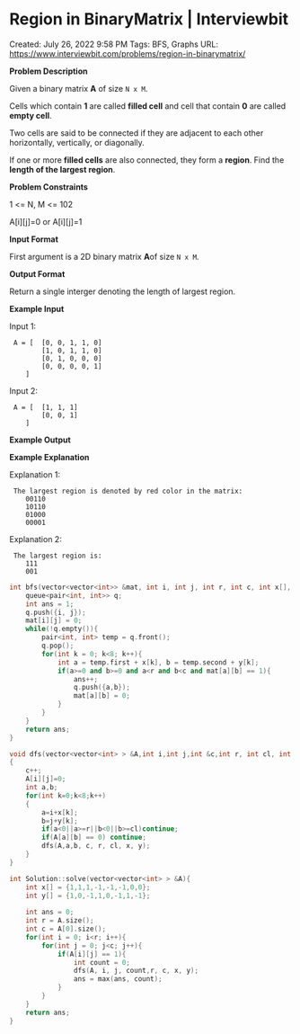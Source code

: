 # Region in BinaryMatrix | Interviewbit

Created: July 26, 2022 9:58 PM
Tags: BFS, Graphs
URL: https://www.interviewbit.com/problems/region-in-binarymatrix/

**Problem Description**

Given a binary matrix **A** of size `N x M`.

Cells which contain **1** are called **filled cell** and cell that contain **0** are called **empty cell**.

Two cells are said to be connected if they are adjacent to each other horizontally, vertically, or diagonally.

If one or more **filled cells** are also connected, they form a **region**. Find the **length of the largest region**.

**Problem Constraints**

1 <= N, M <= 102

A[i][j]=0 or A[i][j]=1

**Input Format**

First argument is a 2D binary matrix **A**of size  `N x M`.

**Output Format**

Return a single interger denoting the length of largest region.

**Example Input**

Input 1:

```
 A = [  [0, 0, 1, 1, 0]
        [1, 0, 1, 1, 0]
        [0, 1, 0, 0, 0]
        [0, 0, 0, 0, 1]
    ]

```

Input 2:

```
 A = [  [1, 1, 1]
        [0, 0, 1]
    ]

```

**Example Output**

**Example Explanation**

Explanation 1:

```
 The largest region is denoted by red color in the matrix:
    00110
    10110
    01000
    00001

```

Explanation 2:

```
 The largest region is:
    111
    001

```

```cpp
int bfs(vector<vector<int>> &mat, int i, int j, int r, int c, int x[], int y[]){
    queue<pair<int, int>> q;
    int ans = 1;
    q.push({i, j});
    mat[i][j] = 0;
    while(!q.empty()){
        pair<int, int> temp = q.front();
        q.pop();
        for(int k = 0; k<8; k++){
            int a = temp.first + x[k], b = temp.second + y[k];
            if(a>=0 and b>=0 and a<r and b<c and mat[a][b] == 1){
                ans++;
                q.push({a,b});
                mat[a][b] = 0;
            }
        }
    }
    return ans;
}

void dfs(vector<vector<int> > &A,int i,int j,int &c,int r, int cl, int x[], int y[])
{
    c++;
    A[i][j]=0;
    int a,b;
    for(int k=0;k<8;k++)
    {
        a=i+x[k];
        b=j+y[k];
        if(a<0||a>=r||b<0||b>=cl)continue;
        if(A[a][b] == 0) continue;
        dfs(A,a,b, c, r, cl, x, y);
    }
}

int Solution::solve(vector<vector<int> > &A){
    int x[] = {1,1,1,-1,-1,-1,0,0};
    int y[] = {1,0,-1,1,0,-1,1,-1};
    
    int ans = 0;
    int r = A.size();
    int c = A[0].size();
    for(int i = 0; i<r; i++){
        for(int j = 0; j<c; j++){
            if(A[i][j] == 1){
                int count = 0;
                dfs(A, i, j, count,r, c, x, y);
                ans = max(ans, count);
            }
        }
    }
    return ans; 
}
```